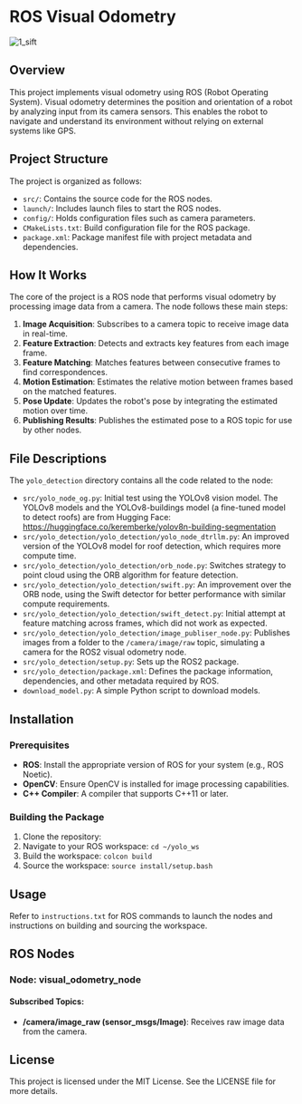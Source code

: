 # ROS Visual Odometry
![1_sift](https://github.com/user-attachments/assets/9df4b00d-56ba-4ce8-b943-129a1e555356)

## Overview
This project implements visual odometry using ROS (Robot Operating System). Visual odometry determines the position and orientation of a robot by analyzing input from its camera sensors. This enables the robot to navigate and understand its environment without relying on external systems like GPS.

## Project Structure
The project is organized as follows:

- `src/`: Contains the source code for the ROS nodes.
- `launch/`: Includes launch files to start the ROS nodes.
- `config/`: Holds configuration files such as camera parameters.
- `CMakeLists.txt`: Build configuration file for the ROS package.
- `package.xml`: Package manifest file with project metadata and dependencies.

## How It Works
The core of the project is a ROS node that performs visual odometry by processing image data from a camera. The node follows these main steps:

1. **Image Acquisition**: Subscribes to a camera topic to receive image data in real-time.
2. **Feature Extraction**: Detects and extracts key features from each image frame.
3. **Feature Matching**: Matches features between consecutive frames to find correspondences.
4. **Motion Estimation**: Estimates the relative motion between frames based on the matched features.
5. **Pose Update**: Updates the robot's pose by integrating the estimated motion over time.
6. **Publishing Results**: Publishes the estimated pose to a ROS topic for use by other nodes.

## File Descriptions
The `yolo_detection` directory contains all the code related to the node:
- `src/yolo_node_og.py`: Initial test using the YOLOv8 vision model. The YOLOv8 models and the YOLOv8-buildings model (a fine-tuned model to detect roofs) are from Hugging Face: https://huggingface.co/keremberke/yolov8n-building-segmentation
- `src/yolo_detection/yolo_detection/yolo_node_dtrllm.py`: An improved version of the YOLOv8 model for roof detection, which requires more compute time.
- `src/yolo_detection/yolo_detection/orb_node.py`: Switches strategy to point cloud using the ORB algorithm for feature detection.
- `src/yolo_detection/yolo_detection/swift.py`: An improvement over the ORB node, using the Swift detector for better performance with similar compute requirements.
- `src/yolo_detection/yolo_detection/swift_detect.py`: Initial attempt at feature matching across frames, which did not work as expected.
- `src/yolo_detection/yolo_detection/image_publiser_node.py`: Publishes images from a folder to the `/camera/image/raw` topic, simulating a camera for the ROS2 visual odometry node.
- `src/yolo_detection/setup.py`: Sets up the ROS2 package.
- `src/yolo_detection/package.xml`: Defines the package information, dependencies, and other metadata required by ROS.
- `download_model.py`: A simple Python script to download models.

## Installation

### Prerequisites
- **ROS**: Install the appropriate version of ROS for your system (e.g., ROS Noetic).
- **OpenCV**: Ensure OpenCV is installed for image processing capabilities.
- **C++ Compiler**: A compiler that supports C++11 or later.

### Building the Package
1. Clone the repository:
2. Navigate to your ROS workspace: `cd ~/yolo_ws`
3. Build the workspace: `colcon build`
4. Source the workspace: `source install/setup.bash`

## Usage
Refer to `instructions.txt` for ROS commands to launch the nodes and instructions on building and sourcing the workspace.

## ROS Nodes

### Node: visual_odometry_node

#### Subscribed Topics:
- **/camera/image_raw (sensor_msgs/Image)**: Receives raw image data from the camera.

## License
This project is licensed under the MIT License. See the LICENSE file for more details.
